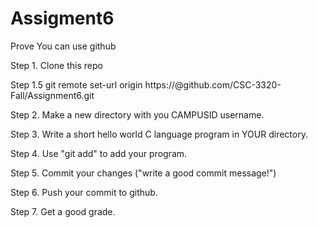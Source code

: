 Assigment6
==========

Prove You can use github

Step 1. Clone this repo

Step 1.5 git remote set-url origin https://<Your username here>@github.com/CSC-3320-Fall/Assignment6.git

Step 2. Make a new directory with you CAMPUSID username.

Step 3. Write a short hello world C language program in YOUR directory.

Step 4. Use "git add" to add your program.

Step 5. Commit your changes ("write a good commit message!")

Step 6. Push your commit to github.

Step 7. Get a good grade.
